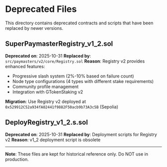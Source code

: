 # Deprecated Files

This directory contains deprecated contracts and scripts that have been replaced by newer versions.

## SuperPaymasterRegistry_v1_2.sol

**Deprecated on**: 2025-10-31
**Replaced by**: `src/paymasters/v2/core/Registry.sol`
**Reason**: Registry v2 provides enhanced features:
- Progressive slash system (2%-10% based on failure count)
- Node type configurations (4 types with different stake requirements)
- Community profile management
- Integration with GTokenStaking v2

**Migration**: Use Registry v2 deployed at `0x529912C52a934fA02441f9882F50acb9b73A3c5B` (Sepolia)

## DeployRegistry_v1_2.s.sol

**Deprecated on**: 2025-10-31
**Replaced by**: Deployment scripts for Registry v2
**Reason**: v1_2 deployment script is obsolete

---

**Note**: These files are kept for historical reference only. Do NOT use in production.
